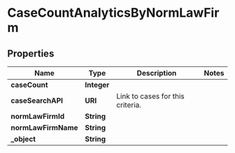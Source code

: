 

# CaseCountAnalyticsByNormLawFirm


## Properties

| Name | Type | Description | Notes |
|------------ | ------------- | ------------- | -------------|
|**caseCount** | **Integer** |  |  |
|**caseSearchAPI** | **URI** | Link to cases for this criteria. |  |
|**normLawFirmId** | **String** |  |  |
|**normLawFirmName** | **String** |  |  |
|**_object** | **String** |  |  |



